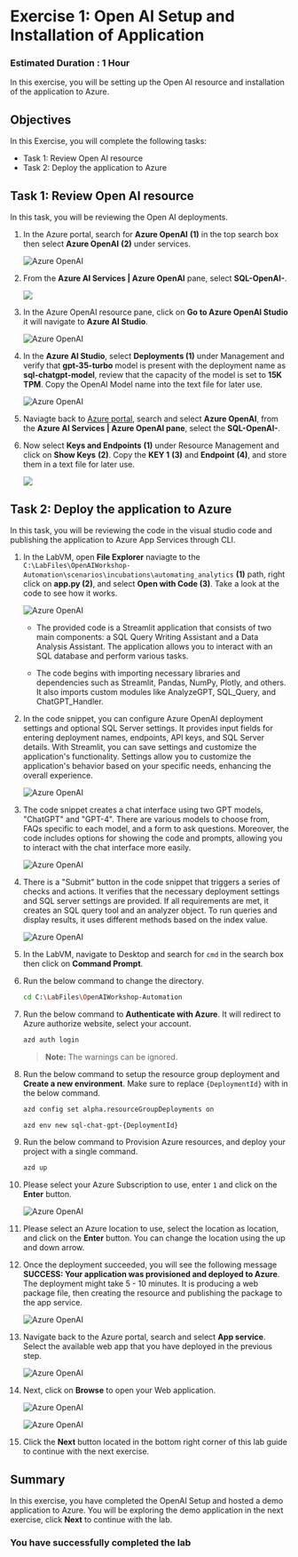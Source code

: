 # Exercise 1: Open AI Setup and Installation of Application

### Estimated Duration : 1 Hour

In this exercise, you will be setting up the Open AI resource and installation of the application to Azure.

## Objectives

In this Exercise, you will complete the following tasks:
- Task 1: Review Open AI resource
- Task 2: Deploy the application to Azure

## Task 1: Review Open AI resource

In this task, you will be reviewing the Open AI deployments.

1. In the Azure portal, search for **Azure OpenAI** **(1)** in the top search box then select **Azure OpenAI** **(2)** under services.

   ![](images/search_openai.png "Azure OpenAI")
   
1. From the **Azure AI Services | Azure OpenAI** pane, select **SQL-OpenAI-<inject key="Deployment ID" enableCopy="false"/>**.

   ![](images/sql_openai-1.png)
   
1. In the Azure OpenAI resource pane, click on **Go to Azure OpenAI Studio** it will navigate to **Azure AI Studio**.

   ![](images/goto-1.png "Azure OpenAI")
      
1. In the **Azure AI Studio**, select **Deployments (1)** under Management and verify that **gpt-35-turbo** model is present with the deployment name as **sql-chatgpt-model**, review that the capacity of the model is set to **15K TPM**. Copy the OpenAI Model name into the text file for later use.
   
   ![](images/deployments_1.png "Azure OpenAI")
   
1. Naviagte back to [Azure portal](http://portal.azure.com/), search and select **Azure OpenAI**, from the **Azure AI Services | Azure OpenAI pane**, select the **SQL-OpenAI-<inject key="Deployment ID" enableCopy="false"/>**.

1. Now select **Keys and Endpoints** **(1)** under Resource Management and click on **Show Keys** **(2)**. Copy the **KEY 1** **(3)** and **Endpoint** **(4)**, and store them in a text file for later use.

   ![](images/keys-1.png)
      
## Task 2: Deploy the application to Azure

In this task, you will be reviewing the code in the visual studio code and publishing the application to Azure App Services through CLI.

1. In the LabVM, open **File Explorer** naviagte to the `C:\LabFiles\OpenAIWorkshop-Automation\scenarios\incubations\automating_analytics` **(1)** path, right click on **app.py (2)**, and select **Open with Code (3)**. Take a look at the code to see how it works.

   ![](images/file-select.png "Azure OpenAI")

   - The provided code is a Streamlit application that consists of two main components: a SQL Query Writing Assistant and a Data Analysis Assistant. The application allows you to interact with an SQL database and perform various tasks.

   - The code begins with importing necessary libraries and dependencies such as Streamlit, Pandas, NumPy, Plotly, and others. It also imports custom modules like AnalyzeGPT, SQL_Query, and ChatGPT_Handler.

2. In the code snippet, you can configure Azure OpenAI deployment settings and optional SQL Server settings. It provides input fields for entering deployment names, endpoints, API keys, and SQL Server details. With Streamlit, you can save settings and customize the application's functionality. Settings allow you to customize the application's behavior based on your specific needs, enhancing the overall experience.

   ![](images/code01.png "Azure OpenAI")

3. The code snippet creates a chat interface using two GPT models, "ChatGPT" and "GPT-4". There are various models to choose from, FAQs specific to each model, and a form to ask questions. Moreover, the code includes options for showing the code and prompts, allowing you to interact with the chat interface more easily.

   ![](images/code02.png "Azure OpenAI")

4. There is a "Submit" button in the code snippet that triggers a series of checks and actions. It verifies that the necessary deployment settings and SQL server settings are provided. If all requirements are met, it creates an SQL query tool and an analyzer object. To run queries and display results, it uses different methods based on the index value.

   ![](images/code03.png "Azure OpenAI")   
      
5. In the LabVM, navigate to Desktop and search for `cmd` in the search box then click on **Command Prompt**.

6. Run the below command to change the directory.

   ```bash
   cd C:\LabFiles\OpenAIWorkshop-Automation
   ```

7. Run the below command to **Authenticate with Azure**. It will redirect to Azure authorize website, select your account.

   ```bash
   azd auth login
   ```

    >**Note:** The warnings can be ignored.

8. Run the below command to setup the resource group deployment and **Create a new environment**. Make sure to replace `{DeploymentId}` with **<inject key="Deployment ID" enableCopy="true"/>** in the below command.

   ```bash
   azd config set alpha.resourceGroupDeployments on
   ```
   
   ```bash
   azd env new sql-chat-gpt-{DeploymentId}
   ```

9. Run the below command to Provision Azure resources, and deploy your project with a single command.

   ```bash
   azd up
   ```

10. Please select your Azure Subscription to use, enter `1` and click on the **Enter** button.

      ![](images/app-sub.png "Azure OpenAI")

11. Please select an Azure location to use, select the location as **<inject key="Region" enableCopy="false"/>** location, and click on the **Enter** button. You can change the location using the up and down arrow.

12. Once the deployment succeeded, you will see the following message **SUCCESS: Your application was provisioned and deployed to Azure**. The deployment might take 5 - 10 minutes. It is producing a web package file, then creating the resource and publishing the package to the app service.

      ![](images/Azure-OpenAI-NLP-using-ChatGPT-1.png "Azure OpenAI")

13. Navigate back to the Azure portal, search and select **App service**. Select the available web app that you have deployed in the previous step.

      ![](images/app-service-select.png "Azure OpenAI")

14. Next, click on **Browse** to open your Web application.

      ![](images/webapp.png "Azure OpenAI")
      
      ![](images/webapp2.png "Azure OpenAI")

15. Click the **Next** button located in the bottom right corner of this lab guide to continue with the next exercise.

## Summary

In this exercise, you have completed the OpenAI Setup and hosted a demo application to Azure. You will be exploring the demo application in the next exercise, click **Next** to continue with the lab.
   
### You have successfully completed the lab
